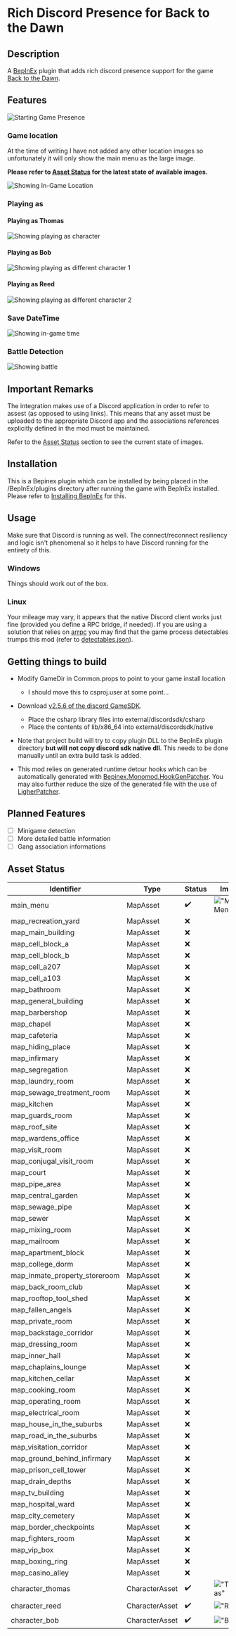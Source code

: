 # Rich Discord Presence for Back to the Dawn

## Description
A [BepInEx](https://github.com/BepInEx/BepInEx) plugin that adds rich discord presence support for the game [Back to the Dawn](https://store.steampowered.com/app/1735700/Back_to_the_Dawn/).

## Features
![Starting Game Presence](./image%20assets/Readme/StartDRP.png)

### Game location

At the time of writing I have not added any other location images so unfortunately it will only show the main menu as the large image.

**Please refer to [Asset Status](#asset-status) for the latest state of available images.**

![Showing In-Game Location](./image%20assets/Readme/LocationDRP.png)

### Playing as

#### Playing as Thomas
![Showing playing as character](./image%20assets/Readme/LocationDRP.png)

#### Playing as Bob
![Showing playing as different character 1](./image%20assets/Readme/PlayingAsDRP1.png)

#### Playing as Reed
![Showing playing as different character 2](./image%20assets/Readme/PlayingAsDRP2.png)

### Save DateTime
![Showing in-game time](./image%20assets/Readme/LocationDRP.png)

### Battle Detection
![Showing battle](./image%20assets/Readme/BattleDRP.png)

## Important Remarks

The integration makes use of a Discord application in order to refer to assest (as opposed to using links).
This means that any asset must be uploaded to the appropriate Discord app and the associations references explicitly defined in the mod must be maintained.

Refer to the [Asset Status](#asset-status) section to see the current state of images.

## Installation

This is a Bepinex plugin which can be installed by being placed in the <BTTDGameDir>/BepInEx/plugins directory after running the game with BepInEx installed. 
Please refer to [Installing BepInEx](https://docs.bepinex.dev/articles/user_guide/installation/index.html) for this.


## Usage

Make sure that Discord is running as well. The connect/reconnect resiliency and logic isn't phenomenal so it helps to have Discord running for the entirety of this.

### Windows
Things should work out of the box.

### Linux
Your mileage may vary, it appears that the native Discord client works just fine (provided you define a RPC bridge, if needed). If you are using a solution that relies on [arrpc](https://arrpc.openasar.dev/) you may find that the game process detectables trumps this mod (refer to [detectables.json](https://github.com/OpenAsar/arrpc/blob/main/src/process/detectable.json)).

## Getting things to build

- Modify GameDir in Common.props to point to your game install location
  - I should move this to csproj.user at some point...
- Download [v2.5.6 of the discord GameSDK](https://discord.com/developers/docs/game-sdk/getting-started).
  - Place the csharp library files into external/discordsdk/csharp
  - Place the contents of lib/x86_64 into external/discordsdk/native

- Note that project build will try to copy plugin DLL to the BepInEx plugin directory **but will not copy discord sdk native dll**.
This needs to be done manually until an extra build task is added.

- This mod relies on generated runtime detour hooks which can be automatically generated with [Bepinex.Monomod.HookGenPatcher](https://github.com/harbingerofme/Bepinex.Monomod.HookGenPatcher). You may also further reduce the size of the generated file with the use of [LigherPatcher](https://github.com/harbingerofme/LighterPatcher).

## Planned Features
- [ ] Minigame detection
- [ ] More detailed battle information
- [ ] Gang association informations

## Asset Status

| Identifier | Type | Status | Image |
|------------|------|--------|-------|
|main_menu| MapAsset | ✔️ | !["Main Menu"](./image%20assets/Discord%20App%20Assets/main_menu.png) |
|map_recreation_yard| MapAsset | ❌ | |
|map_main_building| MapAsset | ❌ | |
|map_cell_block_a| MapAsset | ❌ | |
|map_cell_block_b| MapAsset | ❌ | |
|map_cell_a207| MapAsset | ❌ | |
|map_cell_a103| MapAsset | ❌ | |
|map_bathroom| MapAsset | ❌ | |
|map_general_building| MapAsset | ❌ | |
|map_barbershop| MapAsset | ❌ | |
|map_chapel| MapAsset | ❌ | |
|map_cafeteria| MapAsset | ❌ | |
|map_hiding_place| MapAsset | ❌ | |
|map_infirmary| MapAsset | ❌ | |
|map_segregation| MapAsset | ❌ | |
|map_laundry_room| MapAsset | ❌ | |
|map_sewage_treatment_room| MapAsset | ❌ | |
|map_kitchen| MapAsset | ❌ | |
|map_guards_room| MapAsset | ❌ | |
|map_roof_site| MapAsset | ❌ | |
|map_wardens_office| MapAsset | ❌ | |
|map_visit_room| MapAsset | ❌ | |
|map_conjugal_visit_room| MapAsset | ❌ | |
|map_court| MapAsset | ❌ | |
|map_pipe_area| MapAsset | ❌ | |
|map_central_garden| MapAsset | ❌ | |
|map_sewage_pipe| MapAsset | ❌ | |
|map_sewer| MapAsset | ❌ | |
|map_mixing_room| MapAsset | ❌ | |
|map_mailroom| MapAsset | ❌ | |
|map_apartment_block| MapAsset | ❌ | |
|map_college_dorm| MapAsset | ❌ | |
|map_inmate_property_storeroom| MapAsset | ❌ | |
|map_back_room_club| MapAsset | ❌ | |
|map_rooftop_tool_shed| MapAsset | ❌ | |
|map_fallen_angels| MapAsset | ❌ | |
|map_private_room| MapAsset | ❌ | |
|map_backstage_corridor| MapAsset | ❌ | |
|map_dressing_room| MapAsset | ❌ | |
|map_inner_hall| MapAsset | ❌ | |
|map_chaplains_lounge| MapAsset | ❌ | |
|map_kitchen_cellar| MapAsset | ❌ | |
|map_cooking_room| MapAsset | ❌ | |
|map_operating_room| MapAsset | ❌ | |
|map_electrical_room| MapAsset | ❌ | |
|map_house_in_the_suburbs| MapAsset | ❌ | |
|map_road_in_the_suburbs| MapAsset | ❌ | |
|map_visitation_corridor| MapAsset | ❌ | |
|map_ground_behind_infirmary| MapAsset | ❌ | |
|map_prison_cell_tower| MapAsset | ❌ | |
|map_drain_depths| MapAsset | ❌ | |
|map_tv_building| MapAsset | ❌ | |
|map_hospital_ward| MapAsset | ❌ | |
|map_city_cemetery| MapAsset | ❌ | |
|map_border_checkpoints| MapAsset | ❌ | |
|map_fighters_room| MapAsset | ❌ | |
|map_vip_box| MapAsset | ❌ | |
|map_boxing_ring| MapAsset | ❌ | |
|map_casino_alley| MapAsset | ❌ | |
|character_thomas| CharacterAsset | ✔️ | !["Thomas"](./image%20assets/Discord%20App%20Assets/character_thomas.png) |
|character_reed| CharacterAsset | ✔️ | !["Reed"](./image%20assets/Discord%20App%20Assets/character_reed.png) |
|character_bob| CharacterAsset | ✔️ | !["Bob"](./image%20assets/Discord%20App%20Assets/character_bob.png)|
